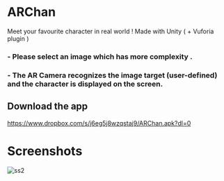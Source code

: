 # ARChan
Meet your favourite character in real world !  Made with Unity ( + Vuforia plugin ) 

### - Please select an image which has more complexity .
### - The AR Camera recognizes the image target (user-defined) and the character is displayed on the screen.

## Download the app 

https://www.dropbox.com/s/j6eg5j8wzqstaj9/ARChan.apk?dl=0

# Screenshots

![ss2](https://user-images.githubusercontent.com/31897425/32414764-0dfb95fc-c254-11e7-900f-ed148a4c12df.png)
